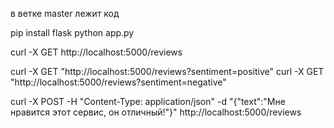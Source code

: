 в ветке master лежит код

pip install flask
python app.py



curl -X GET http://localhost:5000/reviews

curl -X GET "http://localhost:5000/reviews?sentiment=positive"
curl -X GET "http://localhost:5000/reviews?sentiment=negative"

curl -X POST -H "Content-Type: application/json" -d "{\"text\":\"Мне нравится этот сервис, он отличный!\"}" http://localhost:5000/reviews
